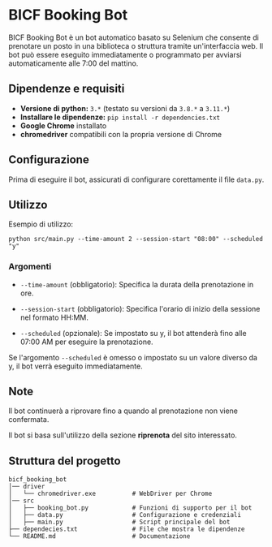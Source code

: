 # BICF Booking Bot

BICF Booking Bot è un bot automatico basato su Selenium che consente di prenotare un posto in una biblioteca o struttura tramite un'interfaccia web. Il bot può essere eseguito immediatamente o programmato per avviarsi automaticamente alle 7:00 del mattino.

## Dipendenze e requisiti

- **Versione di python:** `3.*` (testato su versioni da `3.8.*` a `3.11.*`)
- **Installare le dipendenze:** `pip install -r dependencies.txt`
- **Google Chrome** installato
- **chromedriver** compatibili con la propria versione di Chrome

## Configurazione

Prima di eseguire il bot, assicurati di configurare corettamente il file `data.py`.

## Utilizzo 

Esempio di utilizzo:
```
python src/main.py --time-amount 2 --session-start "08:00" --scheduled "y"
```

### Argomenti

- `--time-amount` (obbligatorio): Specifica la durata della prenotazione in ore.

- `--session-start` (obbligatorio): Specifica l'orario di inizio della sessione nel formato HH:MM.

- `--scheduled` (opzionale): Se impostato su y, il bot attenderà fino alle 07:00 AM per eseguire la prenotazione.

Se l'argomento `--scheduled` è omesso o impostato su un valore diverso da y, il bot verrà eseguito immediatamente.

## Note

Il bot continuerà a riprovare fino a quando al prenotazione non viene confermata.

Il bot si basa sull'utilizzo della sezione **riprenota** del sito interessato.

## Struttura del progetto 

```
bicf_booking_bot
│── driver
│   └── chromedriver.exe          # WebDriver per Chrome
│── src
│   ├── booking_bot.py            # Funzioni di supporto per il bot
│   ├── data.py                   # Configurazione e credenziali
│   ├── main.py                   # Script principale del bot
├── dependecies.txt               # File che mostra le dipendenze
└── README.md                     # Documentazione
```
